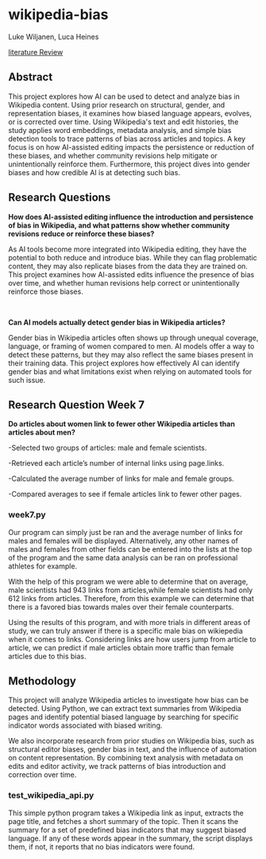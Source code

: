 # wikipedia-bias
Luke Wiljanen, Luca Heines

[literature Review](literature-review.md)


## Abstract
This project explores how AI can be used to detect and analyze bias in Wikipedia content. Using prior research on structural, gender, and representation biases, it examines how biased language appears, evolves, or is corrected over time. Using Wikipedia's text and edit histories, the study applies word embeddings, metadata analysis, and simple bias detection tools to trace patterns of bias across articles and topics. A key focus is on how AI-assisted editing impacts the persistence or reduction of these biases, and whether community revisions help mitigate or unintentionally reinforce them. Furthermore, this project dives into gender biases and how credible AI is at detecting such bias.


## Research Questions
<b>How does AI-assisted editing influence the introduction and persistence of bias in Wikipedia, and what patterns show whether community revisions reduce or reinforce these biases?</b>

As AI tools become more integrated into Wikipedia editing, they have the potential to both reduce and introduce bias. While they can flag problematic content, they may also replicate biases from the data they are trained on. This project examines how AI-assisted edits influence the presence of bias over time, and whether human revisions help correct or unintentionally reinforce those biases.

<br>

<b>Can AI models actually detect gender bias in Wikipedia articles?</b>

Gender bias in Wikipedia articles often shows up through unequal coverage, language, or framing of women compared to men. AI models offer a way to detect these patterns, but they may also reflect the same biases present in their training data. This project explores how effectively AI can identify gender bias and what limitations exist when relying on automated tools for such issue.


## Research Question Week 7
<b>Do articles about women link to fewer other Wikipedia articles than articles about men?</b>

-Selected two groups of articles: male and female scientists.

-Retrieved each article’s number of internal links using page.links.

-Calculated the average number of links for male and female groups.

-Compared averages to see if female articles link to fewer other pages.

### week7.py
Our program can simply just be ran and the average number of links for males and females will be displayed. Alternatively, any other names of males and females from other fields can be entered into the lists at the top of the program and the same data analysis can be ran on professional athletes for example.

With the help of this program we were able to determine that on average, male scientists had 943 links from articles,while female scientists had only 612 links from articles. Therefore, from this example we can determine that there is a favored bias towards males over their female counterparts.

Using the results of this program, and with more trials in different areas of study, we can truly answer if there is a specific male bias on wikiepedia when it comes to links. Considering links are how users jump from article to article, we can predict if male articles obtain more traffic than female articles due to this bias. 



## Methodology
This project will analyze Wikipedia articles to investigate how bias can be detected. Using Python, we can extract text summaries from Wikipedia pages and identify potential biased language by searching for specific indicator words associated with biased writing.

We also incorporate research from prior studies on Wikipedia bias, such as structural editor biases, gender bias in text, and the influence of automation on content representation. By combining text analysis with metadata on edits and editor activity, we track patterns of bias introduction and correction over time.

### test_wikipedia_api.py
This simple python program takes a Wikipedia link as input, extracts the page title, and fetches a short summary of the topic. Then it scans the summary for a set of predefined bias indicators that may suggest biased language. If any of these words appear in the summary, the script displays them, if not, it reports that no bias indicators were found.

